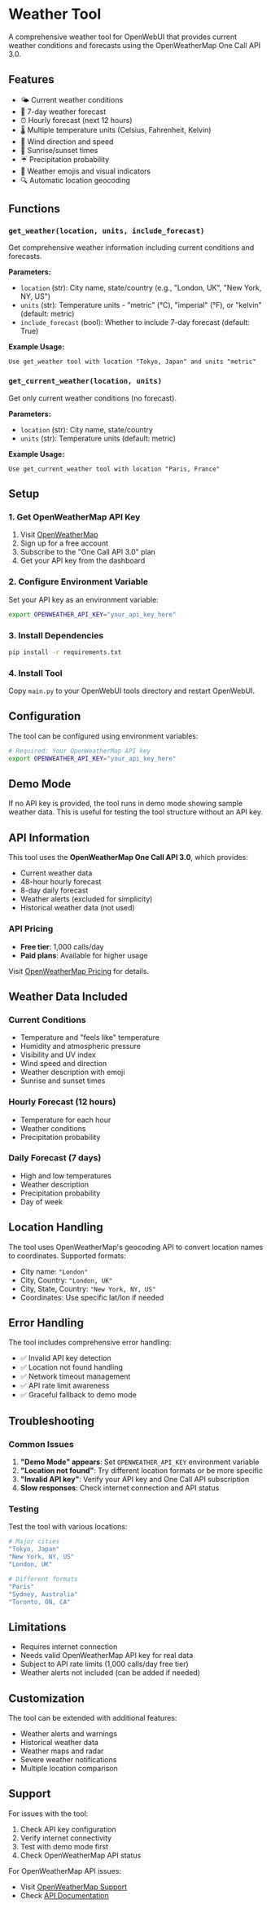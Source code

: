 # Weather Tool

A comprehensive weather tool for OpenWebUI that provides current weather conditions and forecasts using the OpenWeatherMap One Call API 3.0.

## Features

- 🌤️ Current weather conditions
- 📅 7-day weather forecast
- ⏰ Hourly forecast (next 12 hours)
- 🌡️ Multiple temperature units (Celsius, Fahrenheit, Kelvin)
- 🧭 Wind direction and speed
- 🌅 Sunrise/sunset times
- ☔ Precipitation probability
- 🌈 Weather emojis and visual indicators
- 🔍 Automatic location geocoding

## Functions

### `get_weather(location, units, include_forecast)`
Get comprehensive weather information including current conditions and forecasts.

**Parameters:**
- `location` (str): City name, state/country (e.g., "London, UK", "New York, NY, US")
- `units` (str): Temperature units - "metric" (°C), "imperial" (°F), or "kelvin" (default: metric)
- `include_forecast` (bool): Whether to include 7-day forecast (default: True)

**Example Usage:**
```
Use get_weather tool with location "Tokyo, Japan" and units "metric"
```

### `get_current_weather(location, units)`
Get only current weather conditions (no forecast).

**Parameters:**
- `location` (str): City name, state/country
- `units` (str): Temperature units (default: metric)

**Example Usage:**
```
Use get_current_weather tool with location "Paris, France"
```

## Setup

### 1. Get OpenWeatherMap API Key

1. Visit [OpenWeatherMap](https://openweathermap.org/api)
2. Sign up for a free account
3. Subscribe to the "One Call API 3.0" plan
4. Get your API key from the dashboard

### 2. Configure Environment Variable

Set your API key as an environment variable:

```bash
export OPENWEATHER_API_KEY="your_api_key_here"
```

### 3. Install Dependencies

```bash
pip install -r requirements.txt
```

### 4. Install Tool

Copy `main.py` to your OpenWebUI tools directory and restart OpenWebUI.

## Configuration

The tool can be configured using environment variables:

```bash
# Required: Your OpenWeatherMap API key
export OPENWEATHER_API_KEY="your_api_key_here"
```

## Demo Mode

If no API key is provided, the tool runs in demo mode showing sample weather data. This is useful for testing the tool structure without an API key.

## API Information

This tool uses the **OpenWeatherMap One Call API 3.0**, which provides:

- Current weather data
- 48-hour hourly forecast
- 8-day daily forecast
- Weather alerts (excluded for simplicity)
- Historical weather data (not used)

### API Pricing

- **Free tier**: 1,000 calls/day
- **Paid plans**: Available for higher usage

Visit [OpenWeatherMap Pricing](https://openweathermap.org/price) for details.

## Weather Data Included

### Current Conditions
- Temperature and "feels like" temperature
- Humidity and atmospheric pressure
- Visibility and UV index
- Wind speed and direction
- Weather description with emoji
- Sunrise and sunset times

### Hourly Forecast (12 hours)
- Temperature for each hour
- Weather conditions
- Precipitation probability

### Daily Forecast (7 days)
- High and low temperatures
- Weather description
- Precipitation probability
- Day of week

## Location Handling

The tool uses OpenWeatherMap's geocoding API to convert location names to coordinates. Supported formats:

- City name: `"London"`
- City, Country: `"London, UK"`
- City, State, Country: `"New York, NY, US"`
- Coordinates: Use specific lat/lon if needed

## Error Handling

The tool includes comprehensive error handling:

- ✅ Invalid API key detection
- ✅ Location not found handling
- ✅ Network timeout management
- ✅ API rate limit awareness
- ✅ Graceful fallback to demo mode

## Troubleshooting

### Common Issues

1. **"Demo Mode" appears**: Set `OPENWEATHER_API_KEY` environment variable
2. **"Location not found"**: Try different location formats or be more specific
3. **"Invalid API key"**: Verify your API key and One Call API subscription
4. **Slow responses**: Check internet connection and API status

### Testing

Test the tool with various locations:

```bash
# Major cities
"Tokyo, Japan"
"New York, NY, US"
"London, UK"

# Different formats
"Paris"
"Sydney, Australia" 
"Toronto, ON, CA"
```

## Limitations

- Requires internet connection
- Needs valid OpenWeatherMap API key for real data
- Subject to API rate limits (1,000 calls/day free tier)
- Weather alerts not included (can be added if needed)

## Customization

The tool can be extended with additional features:

- Weather alerts and warnings
- Historical weather data
- Weather maps and radar
- Severe weather notifications
- Multiple location comparison

## Support

For issues with the tool:
1. Check API key configuration
2. Verify internet connectivity
3. Test with demo mode first
4. Check OpenWeatherMap API status

For OpenWeatherMap API issues:
- Visit [OpenWeatherMap Support](https://openweathermap.org/support)
- Check [API Documentation](https://openweathermap.org/api/one-call-3)